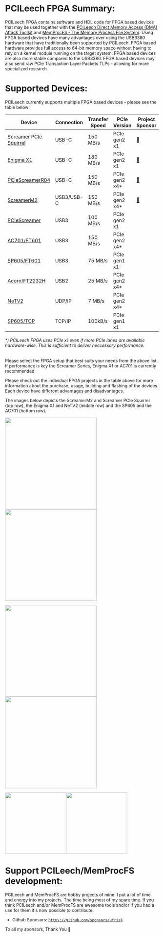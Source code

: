 PCILeech FPGA Summary:
=================
PCILeech FPGA contains software and HDL code for FPGA based devices that may be used together with the [PCILeech Direct Memory Access (DMA) Attack Toolkit](https://github.com/ufrisk/pcileech/) and [MemProcFS - The Memory Process File System](https://github.com/ufrisk/MemProcFS/).
Using FPGA based devices have many advantages over using the USB3380 hardware that have traditionally been supported by PCILeech. 
FPGA based hardware provides full access to 64-bit memory space without having to rely on a kernel module running on the target system. 
FPGA based devices are also more stable compared to the USB3380. FPGA based devices may also send raw PCIe Transaction Layer Packets TLPs - allowing for more specialized research.

Supported Devices:
=================
PCILeech currently supports multiple FPGA based devices - please see the table below:

| Device                                | Connection | Transfer Speed | PCIe Version  | Project<br>Sponsor |
| ------------------------------------- | ---------- | -------------- | ------------- | ------------------ |
| [Screamer PCIe Squirrel](PCIeSquirrel)| USB-C      | 150 MB/s       | PCIe gen2 x1  | [💖](https://shop.lambdaconcept.com) |
| [Enigma X1](EnigmaX1)                 | USB-C      | 180 MB/s       | PCIe gen2 x1  | [💖](https://enigma-x1.com/)         |
| [PCIeScreamerR04](ScreamerM2)         | USB-C      | 150 MB/s       | PCIe gen2 x4* | [💖](https://shop.lambdaconcept.com) |
| [ScreamerM2](ScreamerM2)              | USB3/USB-C | 150 MB/s       | PCIe gen2 x4* | [💖](https://shop.lambdaconcept.com) |
| [PCIeScreamer](pciescreamer)          | USB3       | 100 MB/s       | PCIe gen2 x1  |                    |
| [AC701/FT601](ac701_ft601)            | USB3       | 150 MB/s       | PCIe gen2 x4* |                    |
| [SP605/FT601](sp605_ft601)            | USB3       | 75 MB/s        | PCIe gen1 x1  |                    |
| [Acorn/FT2232H](acorn_ft2232h)        | USB2       | 25 MB/s        | PCIe gen2 x4* |                    |
| [NeTV2](NeTV2)                        | UDP/IP     | 7 MB/s         | PCIe gen2 x4* |                    |
| [SP605/TCP](https://github.com/Cr4sh/s6_pcie_microblaze) | TCP/IP | 100kB/s | PCIe gen1 x1 |      |

###### *) PCILeech FPGA uses PCIe x1 even if more PCIe lanes are available hardware-wise. This is sufficient to deliver neccessary performance.

Please select the FPGA setup that best suits your needs from the above list. If performance is key the Screamer Series, Enigma X1 or AC701 is currently recommended.

Please check out the individual FPGA projects in the table above for more information about the purchase, usage, building and flashing of the devices. Each device have different advantages and disadvantages.

The images below depicts the ScreamerM2 and Screamer PCIe Squirrel (top row), the Enigma X1 and NeTV2 (middle row) and the SP605 and the AC701 (bottom row).

<img src="https://gist.githubusercontent.com/ufrisk/c5ba7b360335a13bbac2515e5e7bb9d7/raw/f806a68890c94561e53caa7758a5903bb01f5670/gh_m2_1.png" height="300"/><img src="https://gist.githubusercontent.com/ufrisk/c5ba7b360335a13bbac2515e5e7bb9d7/raw/19ae5834c61f267bfe440cb2a3b2894633078d0a/sqr-1.jpg" height="300"/>

<img src="https://gist.githubusercontent.com/ufrisk/c5ba7b360335a13bbac2515e5e7bb9d7/raw/bb6d57bcb214b7ac0252b0a175885d55cc0438c2/enigmax1.jpg" height="300"/><img src="https://gist.githubusercontent.com/ufrisk/c5ba7b360335a13bbac2515e5e7bb9d7/raw/2032adf8761dfdfc8bad86b08c2385b2497070be/_gh_netv2_1.jpg" height="300"/>

<img src="https://gist.github.com/ufrisk/c5ba7b360335a13bbac2515e5e7bb9d7/raw/31a153ab0ee8769e5971bfc2ed955008f422be21/_gh_sp605_front.jpg" height="200"/><img src="https://gist.github.com/ufrisk/c5ba7b360335a13bbac2515e5e7bb9d7/raw/31a153ab0ee8769e5971bfc2ed955008f422be21/_gh_ac701_front.jpg" height="200"/>

Support PCILeech/MemProcFS development:
=======================================
PCILeech and MemProcFS are hobby projects of mine. I put a lot of time and energy into my projects. The time being most of my spare time. If you think PCILeech and/or MemProcFS are awesome tools and/or if you had a use for them it's now possible to contribute.

 - Github Sponsors: [`https://github.com/sponsors/ufrisk`](https://github.com/sponsors/ufrisk)
 
To all my sponsors, Thank You :sparkling_heart:
